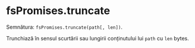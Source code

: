 # fsPromises.truncate

Semnătura: `fsPromises.truncate(path[, len])`.

Trunchiază în sensul scurtării sau lungirii conținutului lui `path` cu `len` bytes.
